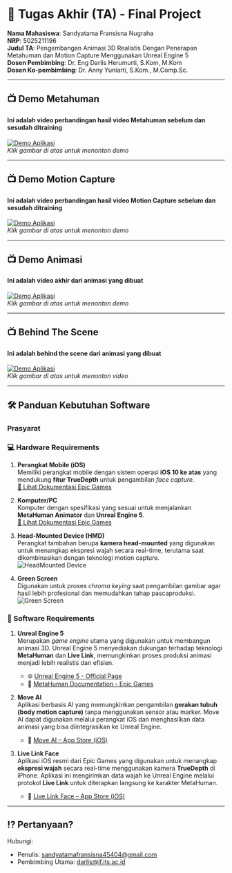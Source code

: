 # 🏁 Tugas Akhir (TA) - Final Project

**Nama Mahasiswa**: Sandyatama Fransisna Nugraha  
**NRP**: 5025211196  
**Judul TA**: Pengembangan Animasi 3D Realistis Dengan Penerapan Metahuman dan Motion Capture Menggunakan Unreal Engine 5  
**Dosen Pembimbing**: Dr. Eng Darlis Herumurti, S.Kom, M.Kom  
**Dosen Ko-pembimbing**: Dr. Anny Yuniarti, S.Kom., M.Comp.Sc.

---

## 📺 Demo Metahuman

#### Ini adalah video perbandingan hasil video Metahuman sebelum dan sesudah ditraining

[![Demo Aplikasi](/Documentary/Metahuman.png)](https://youtu.be/Z9uznsq9Qak)  
_Klik gambar di atas untuk menonton demo_

---

## 📺 Demo Motion Capture

#### Ini adalah video perbandingan hasil video Motion Capture sebelum dan sesudah ditraining

[![Demo Aplikasi](/Documentary/MotionCapture.png)](https://youtu.be/YObkQtfF2bg)  
_Klik gambar di atas untuk menonton demo_

---

## 📺 Demo Animasi

#### Ini adalah video akhir dari animasi yang dibuat

[![Demo Aplikasi](/Documentary/Preview.png)](https://youtu.be/YObkQtfF2bg)  
_Klik gambar di atas untuk menonton demo_

---

## 📺 Behind The Scene

#### Ini adalah behind the scene dari animasi yang dibuat

[![Demo Aplikasi](/Documentary/BehindTheScene.png)](https://youtu.be/kfcv14OmHss)  
_Klik gambar di atas untuk menonton video_

---

## 🛠 Panduan Kebutuhan Software

### Prasyarat

### 💻 Hardware Requirements

1. **Perangkat Mobile (iOS)**  
   Memiliki perangkat mobile dengan sistem operasi **iOS 10 ke atas** yang mendukung **fitur TrueDepth** untuk pengambilan _face capture_.  
   [📄 Lihat Dokumentasi Epic Games](https://dev.epicgames.com/documentation/en-us/metahuman/capture-device-requirements)

2. **Komputer/PC**  
   Komputer dengan spesifikasi yang sesuai untuk menjalankan **MetaHuman Animator** dan **Unreal Engine 5**.  
   [📄 Lihat Dokumentasi Epic Games](https://dev.epicgames.com/documentation/en-us/metahuman/hardware-requirements-for-animator)

3. **Head-Mounted Device (HMD)**  
   Perangkat tambahan berupa **kamera head-mounted** yang digunakan untuk menangkap ekspresi wajah secara real-time, terutama saat dikombinasikan dengan teknologi motion capture.  
   ![HeadMounted Device](/Documentary/HeadMounted.jpg)

4. **Green Screen**  
   Digunakan untuk proses _chroma keying_ saat pengambilan gambar agar hasil lebih profesional dan memudahkan tahap pascaproduksi.  
   ![Green Screen](/Documentary/GreenScreen.jpg)

### 🧠 Software Requirements

1. **Unreal Engine 5**  
   Merupakan _game engine_ utama yang digunakan untuk membangun animasi 3D. Unreal Engine 5 menyediakan dukungan terhadap teknologi **MetaHuman** dan **Live Link**, memungkinkan proses produksi animasi menjadi lebih realistis dan efisien.

   - 🌐 [Unreal Engine 5 - Official Page](https://www.unrealengine.com/en-US/unreal-engine-5)
   - 📄 [MetaHuman Documentation - Epic Games](https://dev.epicgames.com/documentation/en-us/metahuman/metahuman-documentation)

2. **Move AI**  
   Aplikasi berbasis AI yang memungkinkan pengambilan **gerakan tubuh (body motion capture)** tanpa menggunakan sensor atau marker. Move AI dapat digunakan melalui perangkat iOS dan menghasilkan data animasi yang bisa diintegrasikan ke Unreal Engine.

   - 📲 [Move AI – App Store (iOS)](https://apps.apple.com/us/app/move-ai-3d-motion/id6448635527)

3. **Live Link Face**  
   Aplikasi iOS resmi dari Epic Games yang digunakan untuk menangkap **ekspresi wajah** secara real-time menggunakan kamera **TrueDepth** di iPhone. Aplikasi ini mengirimkan data wajah ke Unreal Engine melalui protokol **Live Link** untuk diterapkan langsung ke karakter MetaHuman.
   - 📲 [Live Link Face – App Store (iOS)](https://apps.apple.com/us/app/live-link-face/id1495370836)

---

<!--
### Langkah-langkah

1. **Clone Repository**
   ```bash
   git clone https://github.com/Informatics-ITS/TA.git
   ```
2. **Instalasi Dependensi**
   ```bash
   cd [folder-proyek]
   pip install -r requirements.txt  # Contoh untuk Python
   npm install  # Contoh untuk Node.js
   ```
3. **Konfigurasi**

- Salin/rename file .env.example menjadi .env
- Isi variabel lingkungan sesuai kebutuhan (database, API key, dll.)

4. **Jalankan Aplikasi**
   ```bash
   python main.py  # Contoh untuk Python
   npm start      # Contoh untuk Node.js
   ```
5. Buka browser dan kunjungi: `http://localhost:3000` (sesuaikan dengan port proyek Anda)

--- -->

<!-- ## 📚 Dokumentasi Tambahan

- [![Dokumentasi API]](docs/api.md)
- [![Diagram Arsitektur]](docs/architecture.png)
- [![Struktur Basis Data]](docs/database_schema.sql)

---

## ✅ Validasi

Pastikan proyek memenuhi kriteria berikut sebelum submit:

- Source code dapat di-build/run tanpa error
- Video demo jelas menampilkan fitur utama
- README lengkap dan terupdate
- Tidak ada data sensitif (password, API key) yang ter-expose

--- -->

## ⁉️ Pertanyaan?

Hubungi:

- Penulis: sandyatamafransisna45404@gmail.com
- Pembimbing Utama: darlis@if.its.ac.id
